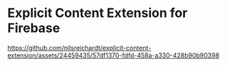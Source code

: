# Explicit Content Extension for Firebase

https://github.com/nilsreichardt/explicit-content-extension/assets/24459435/57df1370-fdfd-458a-a330-428b90b90398

